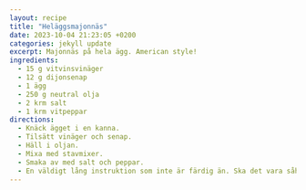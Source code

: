 ```yaml
---
layout: recipe
title: "Heläggsmajonnäs"
date: 2023-10-04 21:23:05 +0200
categories: jekyll update
excerpt: Majonnäs på hela ägg. American style!
ingredients:
  - 15 g vitvinsvinäger
  - 12 g dijonsenap
  - 1 ägg
  - 250 g neutral olja
  - 2 krm salt
  - 1 krm vitpeppar
directions:
  - Knäck ägget i en kanna.
  - Tilsätt vinäger och senap.
  - Häll i oljan.
  - Mixa med stavmixer.
  - Smaka av med salt och peppar.
  - En väldigt lång instruktion som inte är färdig än. Ska det vara såhär? Kanske bättre aatt ha en lista? Jag är inte färdig än, måste skriva lite mer.
---
```


